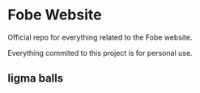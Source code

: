 # Fobe Website

Official repo for everything related to the Fobe website.

Everything commited to this project is for personal use.

## ligma balls
